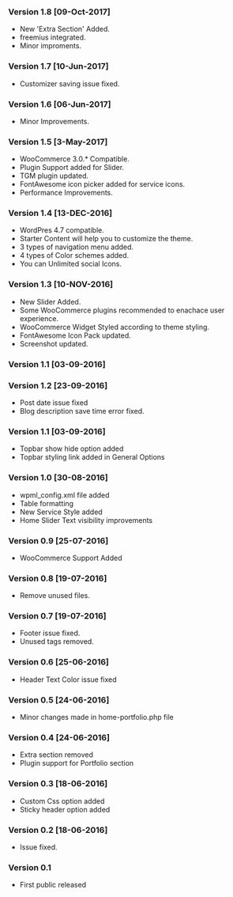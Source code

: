 ### Version 1.8 [09-Oct-2017]
* New 'Extra Section' Added.
* freemius integrated.
* Minor improments.
### Version 1.7 [10-Jun-2017]
* Customizer saving issue fixed.
### Version 1.6 [06-Jun-2017]
* Minor Improvements.
### Version 1.5 [3-May-2017]
* WooCommerce 3.0.* Compatible.
* Plugin Support added for Slider.
* TGM plugin updated.
* FontAwesome icon picker added for service icons.
* Performance Improvements.
### Version 1.4 [13-DEC-2016]
* WordPres 4.7 compatible.
* Starter Content will help you to customize the theme.
* 3 types of navigation menu added.
* 4 types of Color schemes added.
* You can Unlimited social Icons.
### Version 1.3 [10-NOV-2016]
* New Slider Added.
* Some WooCommerce plugins recommended to enachace user experience.
* WooCommerce Widget Styled according to theme styling.
* FontAwesome Icon Pack updated.
* Screenshot updated.
### Version 1.1 [03-09-2016]
### Version 1.2 [23-09-2016]
* Post date issue fixed
* Blog description save time error fixed.
### Version 1.1 [03-09-2016]
* Topbar show hide option added
* Topbar styling link added in General Options
### Version 1.0 [30-08-2016]
* wpml_config.xml file added
* Table formatting
* New Service Style added
* Home Slider Text visibility improvements
### Version 0.9 [25-07-2016]
* WooCommerce Support Added
### Version 0.8 [19-07-2016]
* Remove unused files. 
### Version 0.7 [19-07-2016]
* Footer issue fixed.
* Unused tags removed.
### Version 0.6 [25-06-2016]
* Header Text Color issue fixed
### Version 0.5 [24-06-2016]
* Minor changes made in home-portfolio.php file
### Version 0.4 [24-06-2016]
* Extra section removed
* Plugin support for Portfolio section
### Version 0.3 [18-06-2016]
* Custom Css option added
* Sticky header option added
### Version 0.2 [18-06-2016]
* Issue fixed.
### Version 0.1
* First public released 